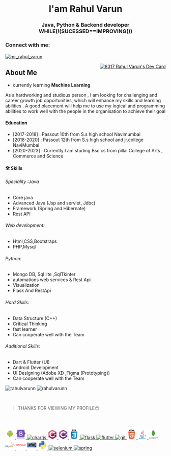 # 
<h1 align="center">I'am Rahul Varun</h1>
<h3 align="center">Java, Python & Backend developer<br>WHILE(!(SUCESSED==IMPROVING())</h3>


<h3 align="left">Connect with me:</h3>
<p align="left">
<a href="https://instagram.com/mr_rahul_varun" target="blank"><img align="center" src="https://raw.githubusercontent.com/rahuldkjain/github-profile-readme-generator/master/src/images/icons/Social/instagram.svg" alt="mr_rahul_varun" height="30" width="30" /></a>
</p>

<a style="float:right" href="https://app.daily.dev/rahul_22"><img src="https://api.daily.dev/devcards/aa3d8a9270554a2eb3f7156729ea8b48.png?r=rfv" width="400" alt="8317 Rahul Varun's Dev Card"/></a>

## About Me
- currently learning **Machine Learning**

As a hardworking and studious person , I am looking for challenging and career growth job opportunities, which will enhance my skills and learning abilities . A good placement will help me to use my logical and programming abilities to work well with the people in the organisation to achieve their goal

<h4 align="left">Education</h4>

- [2017-2018] : Passout 10th from S.s high school Navimumbai
- [2018-2020] : Passout 12th from S.s high school and jr.college NaviMumbai
- [2020-2023] : Currently I am  studing Bsc cs from pillai College of Arts , Commerce and Science


<h4 align="left">🛠 Skills</h4>


<h6>Speciality :Java</h6>

<ul>
  <li>Core java</li>
  <li>Advanced Java (Jsp and servlet, Jdbc)</li>
  <li>Framework (Spring and Hibernate)</li>
    <li>Rest API </li>
</ul>  

<h6>Web development:</h6>

<ul>
  <li>Html,CSS,Bootstraps </li>
    <li>PHP,Mysql </li>
</ul>  


<h6>Python:</h6>

<ul>
  <li>Mongo DB, Sql lite ,SqlTkinter </li>
    <li>automations web services & Rest  Api </li>
    <li>Visualization</li>
     <li>Flask And RestApi</li>
</ul>  



<h6>Hard Skills: </h6>

<ul>
  <li>Data Structure (C++) </li>
    <li>Critical Thinking </li>
    <li>fast learner </li>
     <li>Can cooperate well with the Team</li>
</ul> 


 <h6>Additional Skills: </h6>

<ul>
  <li>Dart & Flutter (UI) </li>
    <li>Android Development </li>
    <li>UI Designing (Adobe XD ,Figma (Prototyping))</li>
     <li>Can cooperate well with the Team</li>
</ul> 

 


<p float="left">
  <img src="https://github-readme-stats.vercel.app/api/top-langs?username=rahulvarunn&show_icons=true&locale=en&layout=compact" alt="rahulvarunn" width="360" height="200" >
  <img  src="https://github-readme-stats.vercel.app/api?username=rahulvarunn&show_icons=true&locale=en" alt="rahulvarunn" width="450" height="200" > 
</p>


  




<br>
 
 


> THANKS FOR VIEWING MY PROFILE😶











<h3 align="left"><br></h3>
<p align="left"> <a href="https://developer.android.com" target="_blank" rel="noreferrer"> <img src="https://raw.githubusercontent.com/devicons/devicon/master/icons/android/android-original-wordmark.svg" alt="android" width="30" height="30"/> </a> <a href="https://getbootstrap.com" target="_blank" rel="noreferrer"> <img src="https://raw.githubusercontent.com/devicons/devicon/master/icons/bootstrap/bootstrap-plain-wordmark.svg" alt="bootstrap" width="30" height="30"/> </a> <a href="https://www.chartjs.org" target="_blank" rel="noreferrer"> <img src="https://www.chartjs.org/media/logo-title.svg" alt="chartjs" width="30" height="30"/> </a> <a href="https://www.w3schools.com/cpp/" target="_blank" rel="noreferrer"> <img src="https://raw.githubusercontent.com/devicons/devicon/master/icons/cplusplus/cplusplus-original.svg" alt="cplusplus" width="30" height="30"/> </a> <a href="https://www.w3schools.com/cs/" target="_blank" rel="noreferrer"> <img src="https://raw.githubusercontent.com/devicons/devicon/master/icons/csharp/csharp-original.svg" alt="csharp" width="30" height="30"/> </a> <a href="https://www.w3schools.com/css/" target="_blank" rel="noreferrer"> <img src="https://raw.githubusercontent.com/devicons/devicon/master/icons/css3/css3-original-wordmark.svg" alt="css3" width="30" height="30"/> </a> <a href="https://flask.palletsprojects.com/" target="_blank" rel="noreferrer"> <img src="https://www.vectorlogo.zone/logos/pocoo_flask/pocoo_flask-icon.svg" alt="flask" width="30" height="30"/> </a> <a href="https://flutter.dev" target="_blank" rel="noreferrer"> <img src="https://www.vectorlogo.zone/logos/flutterio/flutterio-icon.svg" alt="flutter" width="30" height="30"/> </a> <a href="https://git-scm.com/" target="_blank" rel="noreferrer"> <img src="https://www.vectorlogo.zone/logos/git-scm/git-scm-icon.svg" alt="git" width="30" height="30"/> </a> <a href="https://www.w3.org/html/" target="_blank" rel="noreferrer"> <img src="https://raw.githubusercontent.com/devicons/devicon/master/icons/html5/html5-original-wordmark.svg" alt="html5" width="30" height="30"/> </a> <a href="https://www.java.com" target="_blank" rel="noreferrer"> <img src="https://raw.githubusercontent.com/devicons/devicon/master/icons/java/java-original.svg" alt="java" width="30" height="30"/> </a> <a href="https://www.mongodb.com/" target="_blank" rel="noreferrer"> <img src="https://raw.githubusercontent.com/devicons/devicon/master/icons/mongodb/mongodb-original-wordmark.svg" alt="mongodb" width="30" height="30"/> </a> <a href="https://www.mysql.com/" target="_blank" rel="noreferrer"> <img src="https://raw.githubusercontent.com/devicons/devicon/master/icons/mysql/mysql-original-wordmark.svg" alt="mysql" width="30" height="30"/> </a> <a href="https://www.oracle.com/" target="_blank" rel="noreferrer"> <img src="https://raw.githubusercontent.com/devicons/devicon/master/icons/oracle/oracle-original.svg" alt="oracle" width="30" height="30"/> </a> <a href="https://www.php.net" target="_blank" rel="noreferrer"> <img src="https://raw.githubusercontent.com/devicons/devicon/master/icons/php/php-original.svg" alt="php" width="30" height="30"/> </a> <a href="https://www.python.org" target="_blank" rel="noreferrer"> <img src="https://raw.githubusercontent.com/devicons/devicon/master/icons/python/python-original.svg" alt="python" width="30" height="30"/> </a> <a href="https://www.selenium.dev" target="_blank" rel="noreferrer"> <img src="https://raw.githubusercontent.com/detain/svg-logos/780f25886630cef088af994181646db2f6b1a3f8/svg/selenium-logo.svg" alt="selenium" width="40" height="40"/> </a> <a href="https://spring.io/" target="_blank" rel="noreferrer"> <img src="https://www.vectorlogo.zone/logos/springio/springio-icon.svg" alt="spring" width="30" height="30"/> </a> </p>





